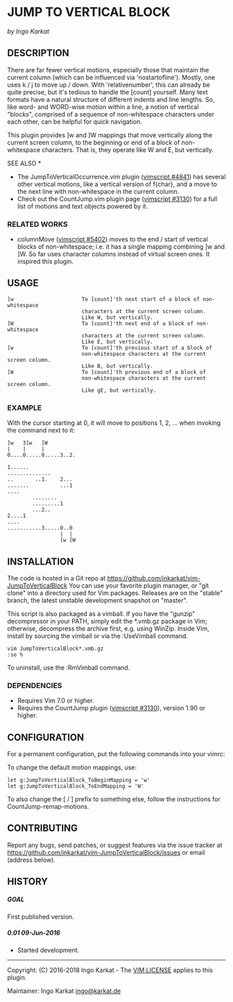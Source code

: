 JUMP TO VERTICAL BLOCK   
===============================================================================
_by Ingo Karkat_

DESCRIPTION
------------------------------------------------------------------------------

There are far fewer vertical motions, especially those that maintain the
current column (which can be influenced via 'nostartofline'). Mostly, one uses
k / j to move up / down. With 'relativenumber', this can already be quite
precise, but it's tedious to handle the [count] yourself. Many text formats
have a natural structure of different indents and line lengths. So, like word-
and WORD-wise motion within a line, a notion of vertical "blocks", comprised
of a sequence of non-whitespace characters under each other, can be helpful
for quick navigation.

This plugin provides ]w and ]W mappings that move vertically along the
current screen column, to the beginning or end of a block of non-whitespace
characters. That is, they operate like W and E, but vertically.

SEE ALSO                                                                     \*
- The JumpToVerticalOccurrence.vim plugin ([vimscript #4841](http://www.vim.org/scripts/script.php?script_id=4841)) has several
  other vertical motions, like a vertical version of f{char}, and a move to
  the next line with non-whitespace in the current column.
- Check out the CountJump.vim plugin page ([vimscript #3130](http://www.vim.org/scripts/script.php?script_id=3130)) for a full list
  of motions and text objects powered by it.

### RELATED WORKS

- columnMove ([vimscript #5402](http://www.vim.org/scripts/script.php?script_id=5402)) moves to the end / start of vertical blocks of
  non-whitespace; i.e. it has a single mapping combining ]w and ]W. So far
  uses character columns instead of virtual screen ones. It inspired this
  plugin.

USAGE
------------------------------------------------------------------------------

    ]w                      To [count]'th next start of a block of non-whitespace
                            characters at the current screen column.
                            Like W, but vertically.
    ]W                      To [count]'th next end of a block of non-whitespace
                            characters at the current screen column.
                            Like E, but vertically.
    [w                      To [count]'th previous start of a block of
                            non-whitespace characters at the current screen column.
                            Like B, but vertically.
    [W                      To [count]'th previous end of a block of
                            non-whitespace characters at the current screen column.
                            Like gE, but vertically.

### EXAMPLE

With the cursor starting at 0, it will move to positions 1, 2, ... when
invoking the command next to it:

```
]w   3]w   ]W
|    |     |
0....0.....0.....3..2.

1......
..............
..       ..1.    2...
.......          ...1
....
        ........
        .........1
        ...2..
2....1
....
...........3.....0..0
                 |  |
                 [w [W
```

INSTALLATION
------------------------------------------------------------------------------

The code is hosted in a Git repo at
    https://github.com/inkarkat/vim-JumpToVerticalBlock
You can use your favorite plugin manager, or "git clone" into a directory used
for Vim packages. Releases are on the "stable" branch, the latest unstable
development snapshot on "master".

This script is also packaged as a vimball. If you have the "gunzip"
decompressor in your PATH, simply edit the \*.vmb.gz package in Vim; otherwise,
decompress the archive first, e.g. using WinZip. Inside Vim, install by
sourcing the vimball or via the :UseVimball command.

    vim JumpToVerticalBlock*.vmb.gz
    :so %

To uninstall, use the :RmVimball command.

### DEPENDENCIES

- Requires Vim 7.0 or higher.
- Requires the CountJump plugin ([vimscript #3130](http://www.vim.org/scripts/script.php?script_id=3130)), version 1.90 or higher.

CONFIGURATION
------------------------------------------------------------------------------

For a permanent configuration, put the following commands into your vimrc:

To change the default motion mappings, use:

    let g:JumpToVerticalBlock_ToBeginMapping = 'w'
    let g:JumpToVerticalBlock_ToEndMapping = 'W'

To also change the [ / ] prefix to something else, follow the instructions for
CountJump-remap-motions.

CONTRIBUTING
------------------------------------------------------------------------------

Report any bugs, send patches, or suggest features via the issue tracker at
https://github.com/inkarkat/vim-JumpToVerticalBlock/issues or email (address
below).

HISTORY
------------------------------------------------------------------------------

##### GOAL
First published version.

##### 0.01    09-Jun-2016
- Started development.

------------------------------------------------------------------------------
Copyright: (C) 2016-2018 Ingo Karkat -
The [VIM LICENSE](http://vimdoc.sourceforge.net/htmldoc/uganda.html#license) applies to this plugin.

Maintainer:     Ingo Karkat <ingo@karkat.de>
